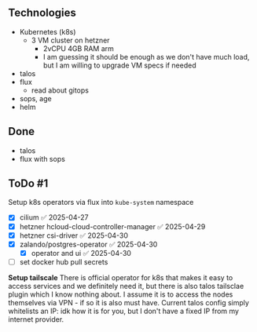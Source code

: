 ## Technologies
- Kubernetes (k8s)
  - 3 VM cluster on hetzner
    - 2vCPU 4GB RAM arm
    - I am guessing it should be enough as we don't have much load, but I am willing to upgrade VM specs if needed
- talos
- flux
  - read about gitops
- sops, age
- helm

## Done
- talos
- flux with sops

## ToDo #1
Setup k8s operators via flux into `kube-system` namespace
- [x] cilium ✅ 2025-04-27
- [x] hetzner hcloud-cloud-controller-manager ✅ 2025-04-29
- [x] hetzner csi-driver ✅ 2025-04-30
- [x] zalando/postgres-operator ✅ 2025-04-30
  - [x] operator and ui ✅ 2025-04-30

- [ ] set docker hub pull secrets

**Setup tailscale**
There is official operator for k8s that makes it easy to access services and we definitely need it, but there is also talos tailsclae plugin which I know nothing about. I assume it is to access the nodes themselves via VPN - if so it is also must have. Current talos config simply whitelists an IP: idk how it is for you, but I don't have a fixed IP from my internet provider.
